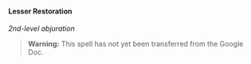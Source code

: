#### Lesser Restoration
<!-- markdownlint-disable-next-line no-emphasis-as-heading -->
_2nd-level abjuration_

> **Warning:**
> This spell has not yet been transferred from the Google Doc.

